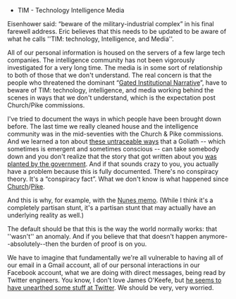 * TIM - Technology Intelligence Media

Eisenhower said: “beware of the military-industrial complex” in his final farewell address. Eric believes that this needs to be updated to be aware of what he calls ''TIM: technology, Intelligence, and Media''. 

All of our personal information is housed on the servers of a few large tech companies.
The intelligence community has not been vigorously investigated for a very long time.
The media is in some sort of relationship to both of those that we don't understand.
The real concern is that the people who threatened the dominant “[Gated Institutional Narrative](https://theportal.wiki/wiki/Gated_Institutional_Narrative)”, have to beware of TIM: technology, intelligence, and media working behind the scenes in ways that we don't understand, which is the expectation post Church/Pike commissions.

I've tried to document the ways in which people have been brought down before. The last time we really cleaned house and the intelligence community was in the mid-seventies with the Church & Pike commissions. And we learned a ton about [these untraceable ways](https://www.latimes.com/opinion/story/2020-06-07/fbi-los-angeles-times-jean-seberg-50-years) that a Goliath -- which sometimes is emergent and sometimes conscious -- can take somebody down and you don't realize that the story that got written about you [was planted by the government](https://www.youtube.com/watch?v=gtj3GYB3cTA). And if that sounds crazy to you, you actually have a problem because this is fully documented. There's no conspiracy theory. It's a “conspiracy fact”. What we don't know is what happened since [Church](https://en.wikipedia.org/wiki/Church_Committee)/[Pike](https://en.wikipedia.org/wiki/Pike_Committee).

And this is why, for example, with the [Nunes memo](https://fas.org/irp/congress/2018_cr/nunes-memo.pdf). (While I think it's a completely partisan stunt, it's a partisan stunt that may actually have an underlying reality as well.)

The default should be that this is the way the world normally works: that ''wasn't'' an anomaly. And if you believe that that doesn't happen anymore--absolutely--then the burden of proof is on you.

We have to imagine that fundamentally we're all vulnerable to having all of our email in a Gmail account, all of our personal interactions in our Facebook account, what we are doing with direct messages, being read by Twitter engineers. You know, I don't love James O'Keefe, but [he seems to have unearthed some stuff at Twitter](https://www.youtube.com/watch?v=rgyPpsX2B0g). We should be very, very worried.
